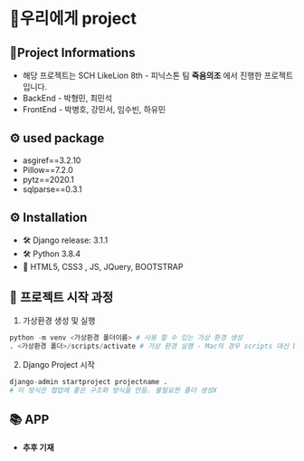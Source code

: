 # 📜우리에게 project  
  
## 💪Project Informations
+ 해당 프로젝트는 SCH LikeLion 8th - 피닉스톤 팀 **죽음의조** 에서 진행한 프로젝트입니다.  
+ BackEnd - 박형민, 최민석
+ FrontEnd - 박병호, 강민서, 임수빈, 하유민

## ⚙ used package
+ asgiref==3.2.10
+ Pillow==7.2.0
+ pytz==2020.1
+ sqlparse==0.3.1

## ⚙ Installation   
+ 🛠 Django release: 3.1.1
+ 🛠 Python 3.8.4    
+ 🎨 HTML5, CSS3 , JS, JQuery, BOOTSTRAP 

## 🏁 프로젝트 시작 과정 
1. 가상환경 생성 및 실행
```python
python -m venv <가상환경 폴더이름> # 사용 할 수 있는 가상 환경 생성
. <가상환경 폴더>/scripts/activate # 가상 환경 실행 - Mac의 경우 scripts 대신 bin 폴더
```
2. Django Project 시작
```python
django-admin startproject projectname . 
# 이 방식은 협업에 좋은 구조화 방식을 만듬. 불필요한 폴더 생성X 
```


## 📚 APP 
+ **추후 기재**
